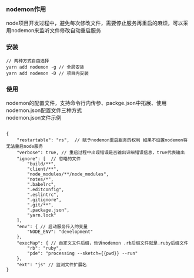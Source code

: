 ### nodemon作用
node项目开发过程中，避免每次修改文件，需要停止服务再重启的麻烦，可以采用nodemon来监听文件修改自动重启服务   
### 安装
```
// 两种方式自由选择
yarn add nodemon -g // 全局安装
yarn add nodemon -D // 项目内安装 

```
### 使用

nodemon的配置文件，支持命令行内传参、packge.json中拓展、使用nodemon.json配置文件三种方式   
nodemon.json文件示例

```

{
    "restartable": "rs",  // 赋予nodemon重启服务的权利 如果不设置nodemon将无法重启node服务
    "verbose": true, // 重启过程中出现错误是否输出详细错误信息，true代表输出
    "ignore": [  // 忽略的文件
        "build/**",
        "client/**",
        "node_modules/**/node_modules",
        "notes/*",
        ".babelrc",
        ".editconfig",
        ".eslintrc",
        ".gitignore",
        ".git/**",
        ".package.json",
        "yarn.lock"
    ],
    "env": { // 启动服务传入的变量
        "NODE_ENV": "development"
    },
    "execMap": { // 自定义文件后缀，告诉nodemon .rb后缀文件就是.ruby后缀文件
        "rb": "ruby",
        "pde": "processing --sketch={{pwd}} --run"
    },
    "ext": "js" // 监测文件扩展名
}

```
